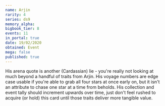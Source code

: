 ```yaml
---
name: Arjin
rarity: 4
series: ds9
memory_alpha:
bigbook_tier: 8
events: 11
in_portal: true
date: 19/02/2020
obtained: Event
mega: false
published: true
---
```


His arena quote is another (Cardassian) lie - you're really not looking at much beyond a handful of traits from Arjin. His voyage numbers are edge case usable if you're able to grab all four stars at once early on, but it isn't an attribute to chase one star at a time from beholds. His collection and event tally should increment upwards over time, just don't feel rushed to acquire (or hold) this card until those traits deliver more tangible value.
